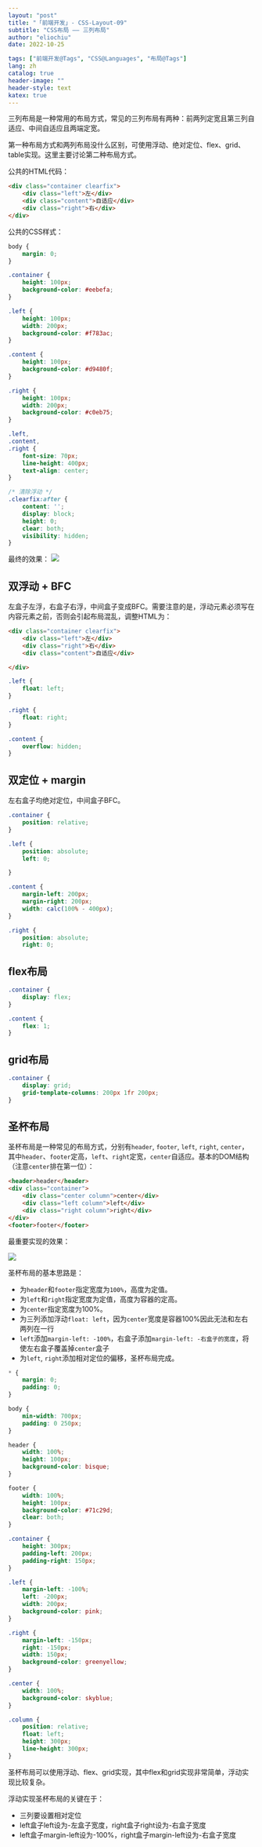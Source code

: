 ```yaml
---
layout: "post"
title: "「前端开发」- CSS-Layout-09"
subtitle: "CSS布局 —— 三列布局"
author: "eliochiu"
date: 2022-10-25

tags: ["前端开发@Tags", "CSS@Languages", "布局@Tags"]
lang: zh
catalog: true
header-image: ""
header-style: text
katex: true
---
```

三列布局是一种常用的布局方式，常见的三列布局有两种：前两列定宽且第三列自适应、中间自适应且两端定宽。

第一种布局方式和两列布局没什么区别，可使用浮动、绝对定位、flex、grid、table实现。这里主要讨论第二种布局方式。

公共的HTML代码：
```html
<div class="container clearfix">
    <div class="left">左</div>
    <div class="content">自适应</div>
    <div class="right">右</div>
</div>
```

公共的CSS样式：
```css
body {
    margin: 0;
}

.container {
    height: 100px;
    background-color: #eebefa;
}

.left {
    height: 100px;
    width: 200px;
    background-color: #f783ac;
}

.content {
    height: 100px;
    background-color: #d9480f;
}

.right {
    height: 100px;
    width: 200px;
    background-color: #c0eb75;
}

.left,
.content,
.right {
    font-size: 70px;
    line-height: 400px;
    text-align: center;
}

/* 清除浮动 */
.clearfix:after {
    content: '';
    display: block;
    height: 0;
    clear: both;
    visibility: hidden;
}
```

最终的效果：
![](/img/in-post/post-frontend-css/3column1.png#pic_center)

## 双浮动 + BFC
左盒子左浮，右盒子右浮，中间盒子变成BFC。需要注意的是，浮动元素必须写在内容元素之前，否则会引起布局混乱，调整HTML为：
```html
<div class="container clearfix">
    <div class="left">左</div>
    <div class="right">右</div>
    <div class="content">自适应</div>

</div>
```

```css
.left {
    float: left;
}

.right {
    float: right;
}

.content {
    overflow: hidden;
}
```

<!-- ## 双定位 + cacl
左盒子左浮，右盒子右浮，中间盒子计算宽度。
```css
.left {
    float: left;
}

.right {
    float: right;
}

.content {
    width: cacl(100% - 400px)
}
``` -->

## 双定位 + margin
左右盒子均绝对定位，中间盒子BFC。

```css
.container {
    position: relative;
}

.left {
    position: absolute;
    left: 0;

}

.content {
    margin-left: 200px;
    margin-right: 200px;
    width: calc(100% - 400px);
}

.right {
    position: absolute;
    right: 0;
```

## flex布局

```css
.container {
    display: flex;
}

.content {
    flex: 1;
}
```

## grid布局
```css
.container {
    display: grid;
    grid-template-columns: 200px 1fr 200px;
}
```

## 圣杯布局
圣杯布局是一种常见的布局方式，分别有`header`, `footer`, `left`, `right`, `center`，其中`header`、`footer`定高，`left`、`right`定宽，`center`自适应。基本的DOM结构（注意`center`排在第一位）：
```html
<header>header</header>
<div class="container">
    <div class="center column">center</div>
    <div class="left column">left</div>
    <div class="right column">right</div>
</div>
<footer>footer</footer>
```
最重要实现的效果：

![](/img/in-post/post-frontend-css/cup.png#pic_center)

圣杯布局的基本思路是：
- 为`header`和`footer`指定宽度为`100%`，高度为定值。
- 为`left`和`right`指定宽度为定值，高度为容器的定高。
- 为`center`指定宽度为100%。
- 为三列添加浮动`float: left`，因为`center`宽度是容器100%因此无法和左右两列在一行
- `left`添加`margin-left: -100%`，右盒子添加`margin-left: -右盒子的宽度`，将使左右盒子覆盖掉`center`盒子
- 为`left`, `right`添加相对定位的偏移，圣杯布局完成。

```css
* {
    margin: 0;
    padding: 0;
}

body {
    min-width: 700px;
    padding: 0 250px;
}

header {
    width: 100%;
    height: 100px;
    background-color: bisque;
}

footer {
    width: 100%;
    height: 100px;
    background-color: #71c29d;
    clear: both;
}

.container {
    height: 300px;
    padding-left: 200px;
    padding-right: 150px;
}

.left {
    margin-left: -100%;
    left: -200px;
    width: 200px;
    background-color: pink;
}

.right {
    margin-left: -150px;
    right: -150px;
    width: 150px;
    background-color: greenyellow;
}

.center {
    width: 100%;
    background-color: skyblue;
}

.column {
    position: relative;
    float: left;
    height: 300px;
    line-height: 300px;
}
```

圣杯布局可以使用浮动、flex、grid实现，其中flex和grid实现非常简单，浮动实现比较复杂。

浮动实现圣杯布局的关键在于：
- 三列要设置相对定位
- left盒子left设为-左盒子宽度，right盒子right设为-右盒子宽度
- left盒子margin-left设为-100%，right盒子margin-left设为-右盒子宽度









